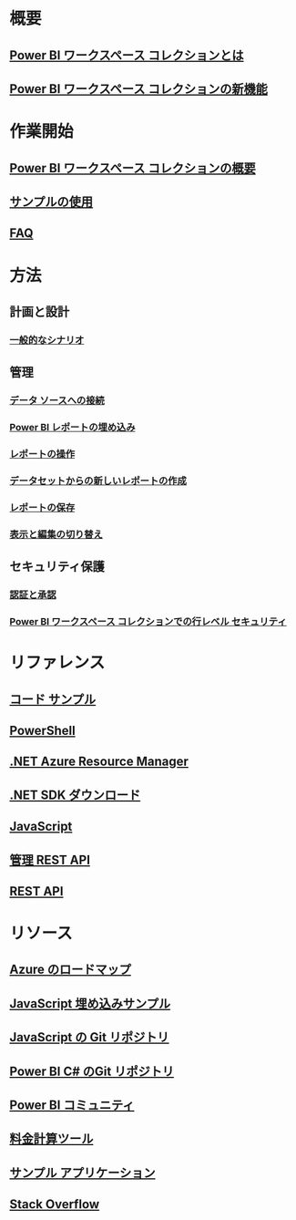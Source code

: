 # 概要
## [Power BI ワークスペース コレクションとは](what-are-power-bi-workspace-collections.md)
## [Power BI ワークスペース コレクションの新機能](whats-new.md)

# 作業開始
## [Power BI ワークスペース コレクションの概要](get-started.md)
## [サンプルの使用](get-started-sample.md)
## [FAQ](faq.md)

# 方法
## 計画と設計
### [一般的なシナリオ](scenarios.md)

## 管理
### [データ ソースへの接続](connect-datasource.md)
### [Power BI レポートの埋め込み](embed-report.md)
### [レポートの操作](interact-with-reports.md)
### [データセットからの新しいレポートの作成](create-report-from-dataset.md)
### [レポートの保存](save-reports.md)
### [表示と編集の切り替え](toggle-mode.md)

## セキュリティ保護
### [認証と承認](app-token-flow.md)
### [Power BI ワークスペース コレクションでの行レベル セキュリティ](row-level-security.md)

# リファレンス
## [コード サンプル](https://azure.microsoft.com/resources/samples/?service=power-bi-embedded)
## [PowerShell](/powershell/module/azurerm.powerbiembedded)
## [.NET Azure Resource Manager](/dotnet/api/microsoft.azure.management.powerbiembedded)
## [.NET SDK ダウンロード](https://www.nuget.org/profiles/powerbi)
## [JavaScript](https://github.com/Microsoft/PowerBI-JavaScript/wiki)
## [管理 REST API](/rest/api/powerbiembedded/)
## [REST API](https://msdn.microsoft.com/library/azure/mt711507.aspx)

# リソース
## [Azure のロードマップ](https://azure.microsoft.com/roadmap/?category=intelligence-analytics)
## [JavaScript 埋め込みサンプル](https://microsoft.github.io/PowerBI-JavaScript/demo/)
## [JavaScript の Git リポジトリ](https://github.com/Microsoft/PowerBI-JavaScript)
## [Power BI C# のGit リポジトリ](https://github.com/Microsoft/PowerBI-CSharp)
## [Power BI コミュニティ](http://community.powerbi.com/t5/Developer/bd-p/Developer)
## [料金計算ツール](https://azure.microsoft.com/pricing/calculator/)
## [サンプル アプリケーション](https://github.com/Azure-Samples/power-bi-embedded-integrate-report-into-web-app/)
## [Stack Overflow](http://stackoverflow.com/questions/tagged/powerbi)
